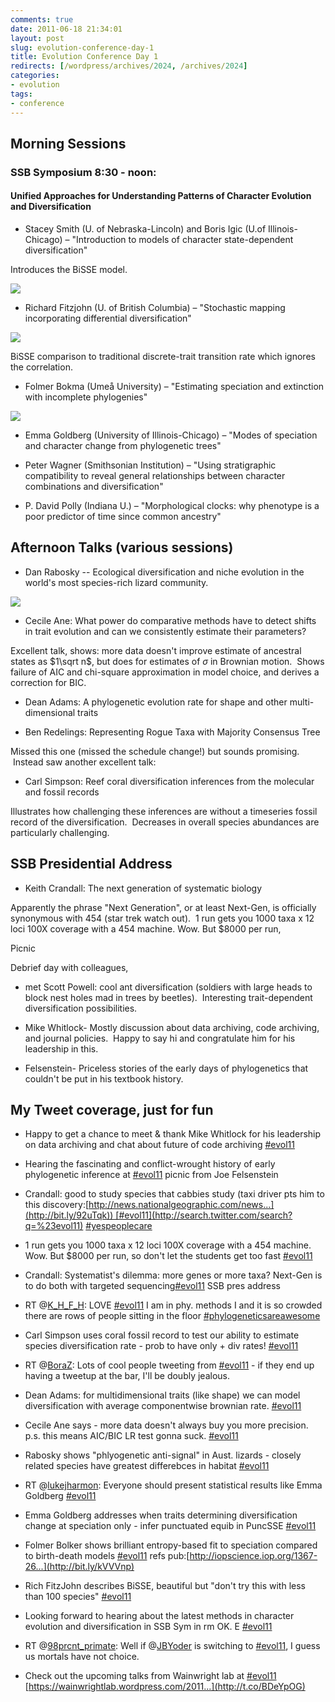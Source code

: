 ```yaml
---
comments: true
date: 2011-06-18 21:34:01
layout: post
slug: evolution-conference-day-1
title: Evolution Conference Day 1
redirects: [/wordpress/archives/2024, /archives/2024]
categories:
- evolution
tags:
- conference
---
```


## Morning Sessions




### SSB Symposium 8:30 - noon:




#### Unified Approaches for Understanding Patterns of Character Evolution and Diversification





	
  * Stacey Smith (U. of Nebraska-Lincoln) and Boris Igic (U.of Illinois-Chicago) – "Introduction to models of character state-dependent diversification"


Introduces the BiSSE model.

![]( http://farm4.staticflickr.com/3041/5846584016_047413deb4_o.jpg )


	
  * Richard Fitzjohn (U. of British Columbia) – "Stochastic mapping incorporating differential diversification"


![]( http://farm6.staticflickr.com/5303/5846583940_998025ba25_o.jpg )


BiSSE comparison to traditional discrete-trait transition rate which ignores the correlation.

	
  * Folmer Bokma (Umeå University) – "Estimating speciation and extinction with incomplete phylogenies"


![]( http://farm4.staticflickr.com/3008/5846029951_2424c3127b_o.jpg )


	
  * Emma Goldberg (University of Illinois-Chicago) – "Modes of speciation and character change from phylogenetic trees"

	
  * Peter Wagner (Smithsonian Institution) – "Using stratigraphic compatibility to reveal general relationships between character combinations and diversification"

	
  * P. David Polly (Indiana U.) – "Morphological clocks: why phenotype is a poor predictor of time since common ancestry"




## Afternoon Talks (various sessions)





	
  * Dan Rabosky -- Ecological diversification and niche evolution in the world's most species-rich lizard community.


![]( http://farm6.staticflickr.com/5078/5846596456_edfe4ce7e5_o.jpg )


	
  * Cecile Ane: What power do comparative methods have to detect shifts in trait evolution and can we consistently estimate their parameters?


Excellent talk, shows: more data doesn't improve estimate of ancestral states as $1\sqrt n$, but does for estimates of $\sigma$ in Brownian motion.  Shows failure of AIC and chi-square approximation in model choice, and derives a correction for BIC.

	
  * Dean Adams: A phylogenetic evolution rate for shape and other multi-dimensional traits

	
  * Ben Redelings: Representing Rogue Taxa with Majority Consensus Tree


Missed this one (missed the schedule change!) but sounds promising.  Instead saw another excellent talk:

	
  * Carl Simpson: Reef coral diversification inferences from the molecular and fossil records


Illustrates how challenging these inferences are without a timeseries fossil record of the diversification.  Decreases in overall species abundances are particularly challenging.


## SSB Presidential Address





	
  * Keith Crandall: The next generation of systematic biology


Apparently the phrase "Next Generation", or at least Next-Gen, is officially synonymous with 454 (star trek watch out).  1 run gets you 1000 taxa x 12 loci 100X coverage with a 454 machine. Wow. But $8000 per run,

Picnic

Debrief day with colleagues,



	
  * met Scott Powell: cool ant diversification (soldiers with large heads to block nest holes mad in trees by beetles).  Interesting trait-dependent diversification possibilities.

	
  * Mike Whitlock- Mostly discussion about data archiving, code archiving, and journal policies.  Happy to say hi and congratulate him for his leadership in this.

	
  * Felsenstein- Priceless stories of the early days of phylogenetics that couldn't be put in his textbook history.




## My Tweet coverage, just for fun




















	
  * Happy to get a chance to meet & thank Mike Whitlock for his leadership on data archiving and chat about future of code archiving [#evol11](http://search.twitter.com/search?q=%23evol11)

	
  * Hearing the fascinating and conflict-wrought history of early phylogenetic inference at [#evol11](http://search.twitter.com/search?q=%23evol11) picnic from Joe Felsenstein

	
  * Crandall: good to study species that cabbies study (taxi driver pts him to this discovery:[http://news.nationalgeographic.com/news...](http://bit.ly/92uTqk)) [#evol11](http://search.twitter.com/search?q=%23evol11) [#yespeoplecare](http://search.twitter.com/search?q=%23yespeoplecare)

	
  * 1 run gets you 1000 taxa x 12 loci 100X coverage with a 454 machine. Wow. But $8000 per run, so don't let the students get too fast [#evol11](http://search.twitter.com/search?q=%23evol11)

	
  * Crandall: Systematist's dilemma: more genes or more taxa? Next-Gen is to do both with targeted sequencing[#evol11](http://search.twitter.com/search?q=%23evol11) SSB pres address

	
  * RT @[K_H_F_H](http://twitter.com/K_H_F_H): LOVE [#evol11](http://search.twitter.com/search?q=%23evol11) I am in phy. methods I and it is so crowded there are rows of people sitting in the floor [#phylogeneticsareawesome](http://search.twitter.com/search?q=%23phylogeneticsareawesome)

	
  * Carl Simpson uses coral fossil record to test our ability to estimate species diversification rate - prob to have only + div rates! [#evol11](http://search.twitter.com/search?q=%23evol11)

	
  * RT @[BoraZ](http://twitter.com/BoraZ): Lots of cool people tweeting from [#evol11](http://search.twitter.com/search?q=%23evol11) - if they end up having a tweetup at the bar, I'll be doubly jealous.

	
  * Dean Adams: for multidimensional traits (like shape) we can model diversification with average componentwise brownian rate. [#evol11](http://search.twitter.com/search?q=%23evol11)

	
  * Cecile Ane says - more data doesn't always buy you more precision. p.s. this means AIC/BIC LR test gonna suck. [#evol11](http://search.twitter.com/search?q=%23evol11)

	
  * Rabosky shows "phlyogenetic anti-signal" in Aust. lizards - closely related species have greatest differebces in habitat [#evol11](http://search.twitter.com/search?q=%23evol11)

	
  * RT @[lukejharmon](http://twitter.com/lukejharmon): Everyone should present statistical results like Emma Goldberg [#evol11](http://search.twitter.com/search?q=%23evol11)

	
  * Emma Goldberg addresses when traits determining diversification change at speciation only - infer punctuated equib in PuncSSE [#evol11](http://search.twitter.com/search?q=%23evol11)

	
  * Folmer Bolker shows brilliant entropy-based fit to speciation compared to birth-death models [#evol11](http://search.twitter.com/search?q=%23evol11) refs pub:[http://iopscience.iop.org/1367-26...](http://bit.ly/kVVVnp)

	
  * Rich FitzJohn describes BiSSE, beautiful but "don't try this with less than 100 species" [#evol11](http://search.twitter.com/search?q=%23evol11)

	
  * Looking forward to hearing about the latest methods in character evolution and diversification in SSB Sym in rm OK. E [#evol11](http://search.twitter.com/search?q=%23evol11)

	
  * RT @[98prcnt_primate](http://twitter.com/98prcnt_primate): Well if @[JBYoder](http://twitter.com/JBYoder) is switching to [#evol11](http://search.twitter.com/search?q=%23evol11), I guess us mortals have not choice.

	
  * Check out the upcoming talks from Wainwright lab at [#evol11](http://search.twitter.com/search?q=%23evol11) [https://wainwrightlab.wordpress.com/2011...](http://t.co/BDeYpOG)















